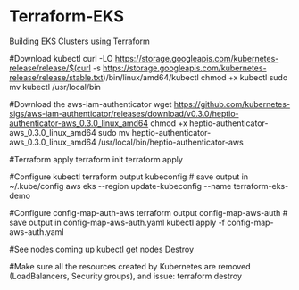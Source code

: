 # Terraform-EKS
Building EKS Clusters using Terraform

#Download kubectl
curl -LO https://storage.googleapis.com/kubernetes-release/release/$(curl -s https://storage.googleapis.com/kubernetes-release/release/stable.txt)/bin/linux/amd64/kubectl
chmod +x kubectl
sudo mv kubectl /usr/local/bin

#Download the aws-iam-authenticator
wget https://github.com/kubernetes-sigs/aws-iam-authenticator/releases/download/v0.3.0/heptio-authenticator-aws_0.3.0_linux_amd64
chmod +x heptio-authenticator-aws_0.3.0_linux_amd64
sudo mv heptio-authenticator-aws_0.3.0_linux_amd64 /usr/local/bin/heptio-authenticator-aws

#Terraform apply
terraform init
terraform apply

#Configure kubectl
terraform output kubeconfig # save output in ~/.kube/config
aws eks --region <region> update-kubeconfig --name terraform-eks-demo
  
#Configure config-map-auth-aws
terraform output config-map-aws-auth # save output in config-map-aws-auth.yaml
kubectl apply -f config-map-aws-auth.yaml
  
#See nodes coming up
kubectl get nodes
Destroy

#Make sure all the resources created by Kubernetes are removed (LoadBalancers, Security groups), and issue:
terraform destroy
